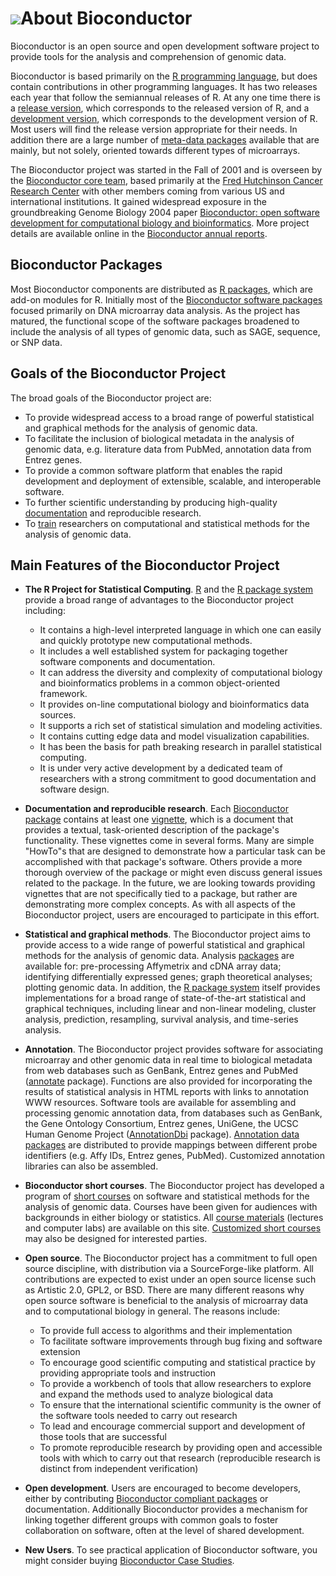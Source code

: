 ![](/images/icons/magnifier.gif)About Bioconductor
==================================================

Bioconductor is an open source and open development software project
to provide tools for the analysis and comprehension of genomic data.

Bioconductor is based primarily on the
[R programming language](http://www.r-project.org), but does contain
contributions in other programming languages. It has two releases each
year that follow the semiannual releases of R. At any one time there is a
[release version](http://www.bioconductor.org/packages/release/bioc/),
which corresponds to the released version of R, and a
[development version](http://www.bioconductor.org/packages/devel/bioc),
which corresponds to the development version of R. Most users will find
the release version appropriate for their needs. In addition there are
a large number of
[meta-data packages](http://www.bioconductor.org/packages/release/data/annotation/)
available that are mainly, but not solely, oriented towards different
types of microarrays.

The Bioconductor project was started in the Fall of 2001 and is
overseen by the [Bioconductor core team](/about/core-team/), based
primarily at the
[Fred Hutchinson Cancer Research Center](http://www.fhcrc.org)
with other members coming from various US and international institutions.
It gained widespread exposure in the groundbreaking Genome Biology 2004 paper
[Bioconductor: open software development for computational biology and
bioinformatics](http://genomebiology.com/content/pdf/gb-2004-5-10-r80.pdf).
More project details are available online in the
[Bioconductor annual reports](/about/annual-reports/).

Bioconductor Packages
---------------------

Most Bioconductor components are distributed as
[R packages](http://cran.r-project.org/doc/FAQ/R-FAQ.html#R-Add_002dOn-Packages),
which are add-on modules for R. Initially most of the
[Bioconductor software packages](http://www.bioconductor.org/packages/release/bioc/)
focused primarily on DNA microarray data analysis. As the project has
matured, the functional scope of the software packages broadened to
include the analysis of all types of genomic data, such as SAGE,
sequence, or SNP data.

Goals of the Bioconductor Project
---------------------------------

The broad goals of the Bioconductor project are:

* To provide widespread access to a broad range of powerful statistical
  and graphical methods for the analysis of genomic data.
* To facilitate the inclusion of biological metadata in the analysis of
  genomic data, e.g. literature data from PubMed, annotation data from
  Entrez genes.
* To provide a common software platform that enables the rapid development
  and deployment of extensible, scalable, and interoperable software.
* To further scientific understanding by producing high-quality
  [documentation](/help/package-vignettes/) and reproducible research.
* To [train](/help/course-materials/) researchers on computational and
  statistical methods for the analysis of genomic data.

Main Features of the Bioconductor Project
-----------------------------------------

* **The R Project for Statistical Computing**. [R](http://www.r-project.org)
  and the [R package system](http://cran.r-project.org/doc/FAQ/R-FAQ.html#R-Add_002dOn-Packages)
  provide a broad range of advantages to the Bioconductor project including:
  * It contains a high-level interpreted language in which one can easily
    and quickly prototype new computational methods.
  * It includes a well established system for packaging together software
    components and documentation.
  * It can address the diversity and complexity of computational biology
    and bioinformatics problems in a common object-oriented framework.
  * It provides on-line computational biology and bioinformatics data
    sources.
  * It supports a rich set of statistical simulation and modeling activities.
  * It contains cutting edge data and model visualization capabilities.
  * It has been the basis for path breaking research in parallel statistical
    computing.
  * It is under very active development by a dedicated team of researchers
    with a strong commitment to good documentation and software design.

* **Documentation and reproducible research**. Each
  [Bioconductor package](/packages/release/bioc/) contains at least one
  [vignette](/help/package-vignettes/), which is a document that provides
  a textual, task-oriented description of the package's functionality.
  These vignettes come in several forms. Many are simple "HowTo"s that are
  designed to demonstrate how a particular task can be accomplished with
  that package's software. Others provide a more thorough overview of the
  package or might even discuss general issues related to the package.
  In the future, we are looking towards providing vignettes that are not
  specifically tied to a package, but rather are demonstrating more complex
  concepts. As with all aspects of the Bioconductor project, users are
  encouraged to participate in this effort.

* **Statistical and graphical methods**. The Bioconductor project aims to
  provide access to a wide range of powerful statistical and graphical
  methods for the analysis of genomic data. Analysis
  [packages](/packages/release/bioc/) are available for: pre-processing
  Affymetrix and cDNA array data; identifying differentially expressed
  genes; graph theoretical analyses; plotting genomic data. In addition,
  the
  [R package system](http://cran.r-project.org/doc/FAQ/R-FAQ.html#R-Add_002dOn-Packages)
  itself provides implementations for a broad range of state-of-the-art
  statistical and graphical techniques, including linear and non-linear
  modeling, cluster analysis, prediction, resampling, survival analysis,
  and time-series analysis.

* **Annotation**. The Bioconductor project provides software for associating
  microarray and other genomic data in real time to biological metadata
  from web databases such as GenBank, Entrez genes and PubMed
  ([annotate](http://www.bioconductor.org/packages/release/bioc/html/annotate.html) package).
  Functions are also provided for incorporating the results of statistical
  analysis in HTML reports with links to annotation WWW resources.
  Software tools are available for assembling and processing genomic
  annotation data, from databases such as GenBank, the Gene Ontology
  Consortium, Entrez genes, UniGene, the UCSC Human Genome Project
  ([AnnotationDbi](http://www.bioconductor.org/packages/release/bioc/html/AnnotationDbi.html) package).
  [Annotation data packages](http://www.bioconductor.org/packages/release/AnnotationData.html)
  are distributed to provide mappings between different probe identifiers
  (e.g. Affy IDs, Entrez genes, PubMed). Customized annotation libraries
  can also be assembled.

* **Bioconductor short courses**. The Bioconductor project has developed a
  program of [short courses](/help/course-materials/) on software and
  statistical methods for the analysis of genomic data. Courses have been
  given for audiences with backgrounds in either biology or statistics. All
  [course materials](/help/course-materials/) (lectures and computer labs)
  are available on this site.
  [Customized short courses](/help/course-materials/) may also be designed
  for interested parties.

* **Open source**. The Bioconductor project has a commitment to full open
  source discipline, with distribution via a SourceForge-like platform. All
  contributions are expected to exist under an open source license such
  as Artistic 2.0, GPL2, or BSD. There are many different reasons why
  open source software is beneficial to the analysis of microarray data
  and to computational biology in general. The reasons include:
  * To provide full access to algorithms and their implementation
  * To facilitate software improvements through bug fixing and software
    extension
  * To encourage good scientific computing and statistical practice by
    providing appropriate tools and instruction
  * To provide a workbench of tools that allow researchers to explore and
    expand the methods used to analyze biological data
  * To ensure that the international scientific community is the owner of
    the software tools needed to carry out research
  * To lead and encourage commercial support and development of those tools
    that are successful
  * To promote reproducible research by providing open and accessible tools
    with which to carry out that research (reproducible research is distinct
    from independent verification)

* **Open development**. Users are encouraged to become developers, either
  by contributing
  [Bioconductor compliant packages](http://wiki.fhcrc.org/bioc/Package_Guidelines)
  or documentation. Additionally Bioconductor provides a mechanism for
  linking together different groups with common goals to foster
  collaboration on software, often at the level of shared development.

* **New Users**. To see practical application of Bioconductor software,
  you might consider buying
  [Bioconductor Case Studies](/help/books/bioconductor-case-studies/).
